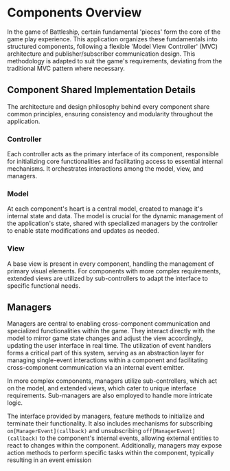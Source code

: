 # Components Overview

In the game of Battleship, certain fundamental 'pieces' form the core of the game play experience.
This application organizes these fundamentals into structured components, following a flexible
'Model View Controller' (MVC) architecture and publisher/subscriber communication design. This
methodology is adapted to suit the game's requirements, deviating from the traditional MVC pattern
where necessary.

## Component Shared Implementation Details

The architecture and design philosophy behind every component share common principles, ensuring
consistency and modularity throughout the application.

### Controller

Each controller acts as the primary interface of its component, responsible for initializing core
functionalities and facilitating access to essential internal mechanisms. It orchestrates
interactions among the model, view, and managers.

### Model

At each component's heart is a central model, created to manage it's internal state and data. The
model is crucial for the dynamic management of the application's state, shared with specialized
managers by the controller to enable state modifications and updates as needed.

### View

A base view is present in every component, handling the management of primary visual elements. For
components with more complex requirements, extended views are utilized by sub-controllers to adapt
the interface to specific functional needs.

## Managers

Managers are central to enabling cross-component communication and specialized functionalities
within the game. They interact directly with the model to mirror game state changes and adjust the
view accordingly, updating the user interface in real time. The utilization of event handlers forms
a critical part of this system, serving as an abstraction layer for managing single-event
interactions within a component and facilitating cross-component communication via an internal event
emitter.

In more complex components, managers utilize sub-controllers, which act on the model, and extended
views, which cater to unique interface requirements. Sub-managers are also employed to handle more
intricate logic.

The interface provided by managers, feature methods to initialize and terminate their functionality.
It also includes mechanisms for subscribing `on[ManagerEvent](callback)` and unsubscribing
`off[ManagerEvent](callback)` to the component's internal events, allowing external entities to
react to changes within the component. Additionally, managers may expose action methods to perform
specific tasks within the component, typically resulting in an event emission
